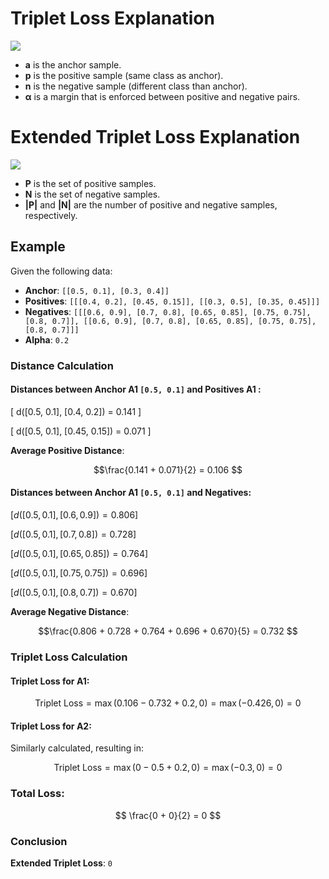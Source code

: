 # Triplet Loss Explanation

<image src = "Formula.png">

- **a** is the anchor sample.
- **p** is the positive sample (same class as anchor).
- **n** is the negative sample (different class than anchor).
- **α** is a margin that is enforced between positive and negative pairs.




# Extended Triplet Loss Explanation

<image src="Extended_Triplet_Loss.png">

- **P** is the set of positive samples.
- **N** is the set of negative samples.
- **|P|** and **|N|** are the number of positive and negative samples, respectively.

## Example

Given the following data:

- **Anchor**: `[[0.5, 0.1], [0.3, 0.4]]`
- **Positives**: `[[[0.4, 0.2], [0.45, 0.15]], [[0.3, 0.5], [0.35, 0.45]]]`
- **Negatives**: `[[[0.6, 0.9], [0.7, 0.8], [0.65, 0.85], [0.75, 0.75], [0.8, 0.7]], [[0.6, 0.9], [0.7, 0.8], [0.65, 0.85], [0.75, 0.75], [0.8, 0.7]]]`
- **Alpha**: `0.2`

### Distance Calculation

#### Distances between Anchor A1 `[0.5, 0.1]` and Positives A1 :

\[ d([0.5, 0.1], [0.4, 0.2]) = 0.141 \]

\[ d([0.5, 0.1], [0.45, 0.15]) = 0.071 \]

**Average Positive Distance**:

$$\frac{0.141 + 0.071}{2} = 0.106 $$




#### Distances between Anchor A1 `[0.5, 0.1]` and Negatives:

$[ d([0.5, 0.1], [0.6, 0.9]) = 0.806 ]$

$[ d([0.5, 0.1], [0.7, 0.8]) = 0.728 ]$

$[ d([0.5, 0.1], [0.65, 0.85]) = 0.764 ]$

$[ d([0.5, 0.1], [0.75, 0.75]) = 0.696 ]$

$[ d([0.5, 0.1], [0.8, 0.7]) = 0.670 ]$

**Average Negative Distance**:

$$\frac{0.806 + 0.728 + 0.764 + 0.696 + 0.670}{5} = 0.732 $$

### Triplet Loss Calculation

#### Triplet Loss for A1:

$$ \text{Triplet Loss} = \max(0.106 - 0.732 + 0.2, 0) = \max(-0.426, 0) = 0 $$

#### Triplet Loss for A2:

Similarly calculated, resulting in:

$$ \text{Triplet Loss} = \max(0 - 0.5 + 0.2, 0) = \max(-0.3, 0) = 0 $$

### Total Loss:

$$ \frac{0 + 0}{2} = 0  $$

### Conclusion

**Extended Triplet Loss**: `0`
